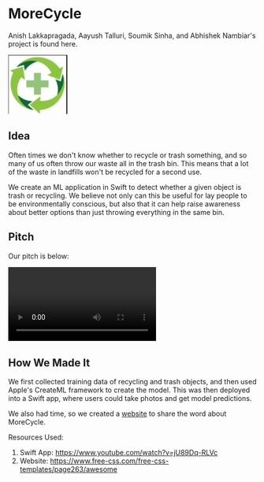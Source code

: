 # MoreCycle 

Anish Lakkapragada, Aayush Talluri, Soumik Sinha, and Abhishek Nambiar's project is found here. 

<img src = "dank.png"> </img>
## Idea 

Often times we don't know whether to recycle or trash something, and so many of us often throw our waste all in the trash bin. This means that a lot of the waste in landfills won't be recycled for a second use. 

We create an ML application in Swift to detect whether a given object is trash or recycling. We believe not only can this be useful for lay people to be environmentally conscious, but also that it can help raise awareness about better options than just throwing everything in the same bin. 

## Pitch

Our pitch is below:

<video src = "demo.mov" controls> </video>

## How We Made It 

We first collected training data of recycling and trash objects, and then used Apple's CreateML framework to create the model. This was then deployed into a Swift app, where users could take photos and get model predictions. 

We also had time, so we created a [website](https://anish-lakkapragada.github.io/MoreCycle/) to share the word about MoreCycle. 

Resources Used:
1) Swift App: https://www.youtube.com/watch?v=jU89Dq-RLVc
2) Website: https://www.free-css.com/free-css-templates/page263/awesome